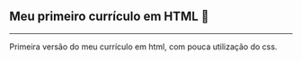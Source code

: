## Meu primeiro currículo em HTML :page_facing_up:

---



Primeira versão do meu currículo em html, com pouca utilização do css.

